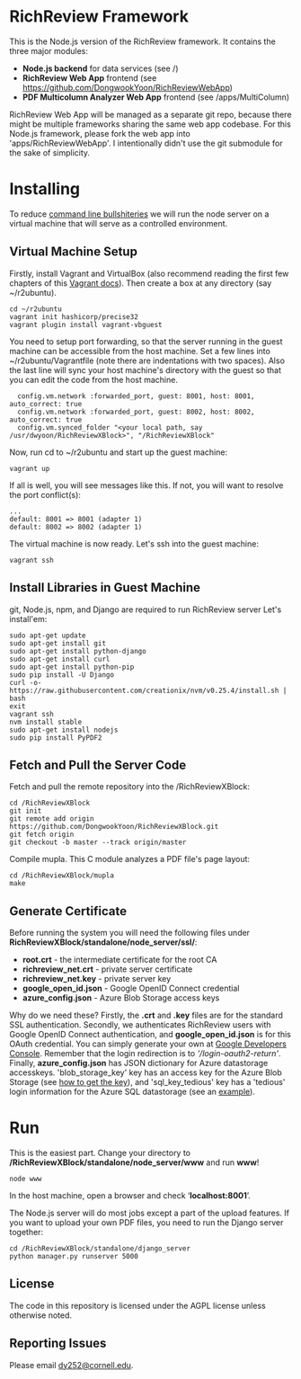 # RichReview Framework

This is the Node.js version of the RichReview framework. It contains the three major modules:

* **Node.js backend** for data services (see /)
* **RichReview Web App** frontend (see https://github.com/DongwookYoon/RichReviewWebApp)
* **PDF Multicolumn Analyzer Web App** frontend (see /apps/MultiColumn)

RichReview Web App will be managed as a separate git repo, because there might be multiple frameworks sharing the same web app codebase. For this Node.js framework, please fork the web app into 'apps/RichReviewWebApp'. I intentionally didn't use the git submodule for the sake of simplicity. 


# Installing
To reduce [command line bullshiteries](http://pgbovine.net/command-line-bullshittery.htm) we will run the node server on a virtual machine that will serve as a controlled environment.

## Virtual Machine Setup
Firstly, install Vagrant and VirtualBox (also recommend reading the first few chapters of this [Vagrant docs](http://docs.vagrantup.com/v2/getting-started/index.html)). Then create a box at any directory (say ~/r2ubuntu).

    cd ~/r2ubuntu
    vagrant init hashicorp/precise32
    vagrant plugin install vagrant-vbguest



You need to setup port forwarding, so that the server running in the guest machine can be accessible from the host machine. Set a few lines into ~/r2ubuntu/Vagrantfile (note there are indentations with two spaces). Also the last line will sync your host machine's directory with the guest so that you can edit the code from the host machine.

      config.vm.network :forwarded_port, guest: 8001, host: 8001, auto_correct: true
      config.vm.network :forwarded_port, guest: 8002, host: 8002, auto_correct: true
      config.vm.synced_folder "<your local path, say /usr/dwyoon/RichReviewXBlock>", "/RichReviewXBlock"

Now, run cd to ~/r2ubuntu and start up the guest machine:

    vagrant up

If all is well, you will see messages like this. If not, you will want to resolve the port conflict(s):

    ...
    default: 8001 => 8001 (adapter 1)
    default: 8002 => 8002 (adapter 1)

The virtual machine is now ready. Let's ssh into the guest machine:

    vagrant ssh

## Install Libraries in Guest Machine
git, Node.js, npm, and Django are required to run RichReview server Let's install'em:

    sudo apt-get update
    sudo apt-get install git
    sudo apt-get install python-django
    sudo apt-get install curl
    sudo apt-get install python-pip
    sudo pip install -U Django
    curl -o- https://raw.githubusercontent.com/creationix/nvm/v0.25.4/install.sh | bash
    exit
    vagrant ssh
    nvm install stable
    sudo apt-get install nodejs
    sudo pip install PyPDF2

## Fetch and Pull the Server Code
Fetch and pull the remote repository into the /RichReviewXBlock:

    cd /RichReviewXBlock
    git init
    git remote add origin https://github.com/DongwookYoon/RichReviewXBlock.git
    git fetch origin
    git checkout -b master --track origin/master

Compile mupla. This C module analyzes a PDF file's page layout:

    cd /RichReviewXBlock/mupla
    make

## Generate Certificate
Before running the system you will need the following files under **RichReviewXBlock/standalone/node_server/ssl/**:

* **root.crt** - the intermediate certificate for the root CA
* **richreview_net.crt** - private server certificate
* **richreview_net.key** - private server key
* **google_open_id.json** - Google OpenID Connect credential
* **azure_config.json** - Azure Blob Storage access keys

Why do we need these? Firstly, the **.crt** and **.key** files are for the standard SSL authentication. Secondly, we authenticates RichReview users with Google OpenID Connect authentication, and **google_open_id.json** is for this OAuth credential. You can simply generate your own at [Google Developers Console](https://console.developers.google.com/project). Remember that the login redirection is to *'/login-oauth2-return'*. Finally, **azure_config.json** has JSON dictionary for Azure datastorage accesskeys. 'blob_storage_key' key has an access key for the Azure Blob Storage (see [how to get the key](http://justazure.com/azure-blob-storage-part-two-getting-started/)), and 'sql_key_tedious' key has a 'tedious' login information for the Azure SQL datastorage (see an [example](https://github.com/pekim/tedious/wiki/Connect-to-sql-in-azure)).

# Run

This is the easiest part. Change your directory to **/RichReviewXBlock/standalone/node_server/www** and run **www**!

    node www

In the host machine, open a browser and check ‘**localhost:8001**’.

The Node.js server will do most jobs except a part of the upload features. If you want to upload your own PDF files, you need to run the Django server together:

    cd /RichReviewXBlock/standalone/django_server
    python manager.py runserver 5000

## License
The code in this repository is licensed under the AGPL license unless otherwise noted.

## Reporting Issues

Please email dy252@cornell.edu.